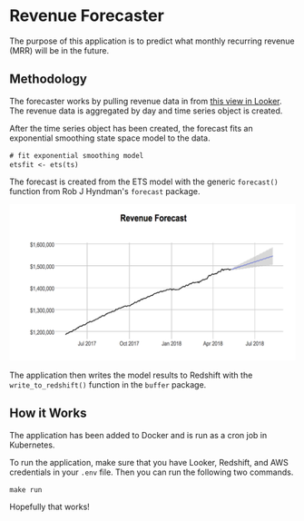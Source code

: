 # Revenue Forecaster

The purpose of this application is to predict what monthly recurring revenue (MRR) will be in the future.

## Methodology

The forecaster works by pulling revenue data in from [this view in Looker](https://looker.buffer.com/looks/4468). The revenue data is aggregated by day and time series object is created.

After the time series object has been created, the forecast fits an exponential smoothing state space model to the data.

```{r}
# fit exponential smoothing model
etsfit <- ets(ts)
```

The forecast is created from the ETS model with the generic `forecast()` function from Rob J Hyndman's `forecast` package.

![](images/mrr_forecast.png)

The application then writes the model results to Redshift with the `write_to_redshift()` function in the `buffer` package.

## How it Works

The application has been added to Docker and is run as a cron job in Kubernetes.

To run the application, make sure that you have Looker, Redshift, and AWS credentials in your `.env` file. Then you can run the following two commands.

```
make run
```

Hopefully that works! 
